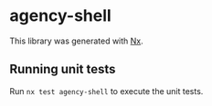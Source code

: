 # agency-shell

This library was generated with [Nx](https://nx.dev).

## Running unit tests

Run `nx test agency-shell` to execute the unit tests.
